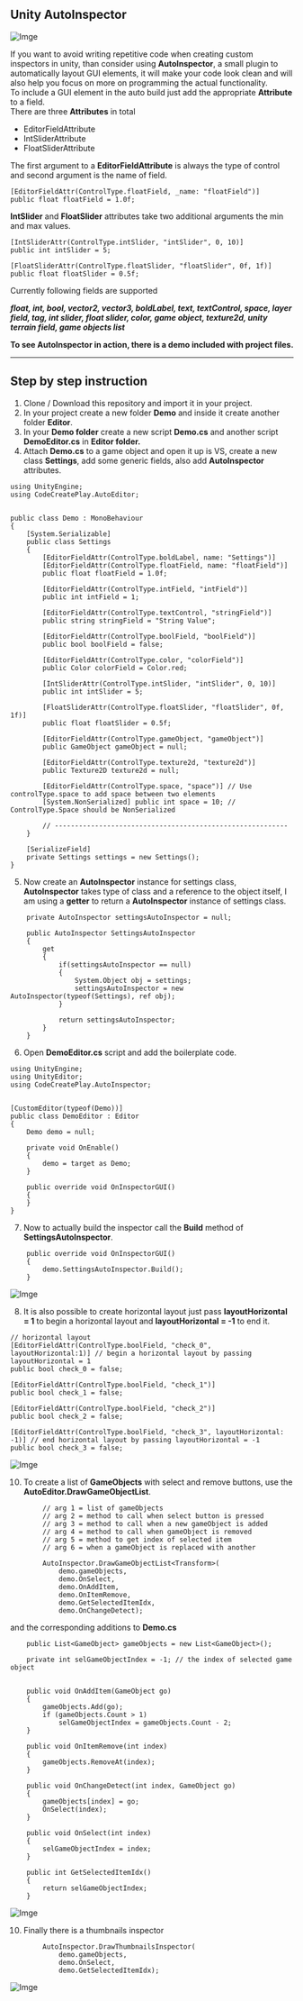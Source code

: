 ## Unity AutoInspector

![Imge](images/showcase_image.png)

If you want to avoid writing repetitive code when creating custom inspectors in unity, than consider using **AutoInspector**, a small plugin to automatically layout GUI elements, it will make your code look clean and will also help you focus on more on programming the actual functionality.  
To include a GUI element in the auto build just add the appropriate **Attribute** to a field.  
There are three **Attributes** in total  
*  EditorFieldAttribute
*  IntSliderAttribute
*  FloatSliderAttribute

The first argument to a **EditorFieldAttribute** is always the type of control and second argument is the name of field.

```
[EditorFieldAttr(ControlType.floatField, _name: "floatField")]
public float floatField = 1.0f;
```

**IntSlider** and **FloatSlider** attributes take two additional arguments the min and max values.

```
[IntSliderAttr(ControlType.intSlider, "intSlider", 0, 10)]
public int intSlider = 5;

[FloatSliderAttr(ControlType.floatSlider, "floatSlider", 0f, 1f)]
public float floatSlider = 0.5f;
```

Currently following fields are supported

**_float, int, bool, vector2, vector3, boldLabel, text, textControl, space, layer field, tag, int slider, float slider, color, game object, texture2d, unity terrain field, game objects list_**

**To see AutoInspector in action, there is a demo included with project files.**

****

## Step by step instruction

1. Clone / Download this repository and import it in your project.
2. In your project create a new folder **Demo** and inside it create another folder **Editor**.
3. In your **Demo folder** create a new script **Demo.cs** and another script **DemoEditor.cs** in **Editor folder.**
4. Attach **Demo.cs** to a game object and open it up is VS, create a new class **Settings**, add some generic fields, also add **AutoInspector** attributes.

```
using UnityEngine;
using CodeCreatePlay.AutoEditor;


public class Demo : MonoBehaviour
{
    [System.Serializable]
    public class Settings
    {
        [EditorFieldAttr(ControlType.boldLabel, name: "Settings")]
        [EditorFieldAttr(ControlType.floatField, name: "floatField")]
        public float floatField = 1.0f;

        [EditorFieldAttr(ControlType.intField, "intField")]
        public int intField = 1;

        [EditorFieldAttr(ControlType.textControl, "stringField")]
        public string stringField = "String Value";

        [EditorFieldAttr(ControlType.boolField, "boolField")]
        public bool boolField = false;

        [EditorFieldAttr(ControlType.color, "colorField")]
        public Color colorField = Color.red;

        [IntSliderAttr(ControlType.intSlider, "intSlider", 0, 10)]
        public int intSlider = 5;

        [FloatSliderAttr(ControlType.floatSlider, "floatSlider", 0f, 1f)]
        public float floatSlider = 0.5f;

        [EditorFieldAttr(ControlType.gameObject, "gameObject")]
        public GameObject gameObject = null;

        [EditorFieldAttr(ControlType.texture2d, "texture2d")]
        public Texture2D texture2d = null;

        [EditorFieldAttr(ControlType.space, "space")] // Use controlType.space to add space between two elements
        [System.NonSerialized] public int space = 10; // ControlType.Space should be NonSerialized

        // ----------------------------------------------------------
    }

    [SerializeField] 
    private Settings settings = new Settings();
}
```

5. Now create an **AutoInspector** instance for settings class, **AutoInspector** takes type of class and a reference to the object itself, I am using a **getter** to return a **AutoInspector** instance of settings class.

```
    private AutoInspector settingsAutoInspector = null;

    public AutoInspector SettingsAutoInspector
    {
        get
        {
            if(settingsAutoInspector == null)
            {
                System.Object obj = settings;
                settingsAutoInspector = new AutoInspector(typeof(Settings), ref obj);
            }

            return settingsAutoInspector;
        }
    }
```

6. Open **DemoEditor.cs** script and add the boilerplate code.

```
using UnityEngine;
using UnityEditor;
using CodeCreatePlay.AutoInspector;


[CustomEditor(typeof(Demo))]
public class DemoEditor : Editor
{
    Demo demo = null;

    private void OnEnable()
    {
        demo = target as Demo;
    }

    public override void OnInspectorGUI()
    {
    }
}
```

7. Now to actually build the inspector call the **Build** method of **SettingsAutoInspector**.

```
    public override void OnInspectorGUI()
    {
        demo.SettingsAutoInspector.Build();
    }
```

![Imge](images/Unity_4cth5Qy5ep.png)

8. It is also possible to create horizontal layout just pass **layoutHorizontal = 1** to begin a horizontal layout and **layoutHorizontal = -1** to end it.

```
// horizontal layout
[EditorFieldAttr(ControlType.boolField, "check_0", layoutHorizontal:1)] // begin a horizontal layout by passing layoutHorizontal = 1
public bool check_0 = false;

[EditorFieldAttr(ControlType.boolField, "check_1")]
public bool check_1 = false;

[EditorFieldAttr(ControlType.boolField, "check_2")]
public bool check_2 = false;

[EditorFieldAttr(ControlType.boolField, "check_3", layoutHorizontal: -1)] // end horizontal layout by passing layoutHorizontal = -1
public bool check_3 = false;
```

![Imge](images/Unity_pbcmkua1Tn.png)

10. To create a list of **GameObjects** with select and remove buttons, use the **AutoEditor.DrawGameObjectList**.

```
        // arg 1 = list of gameObjects
        // arg 2 = method to call when select button is pressed
        // arg 3 = method to call when a new gameObject is added
        // arg 4 = method to call when gameObject is removed
        // arg 5 = method to get index of selected item
        // arg 6 = when a gameObject is replaced with another

        AutoInspector.DrawGameObjectList<Transform>(
            demo.gameObjects,
            demo.OnSelect,
            demo.OnAddItem,
            demo.OnItemRemove,
            demo.GetSelectedItemIdx,
            demo.OnChangeDetect);
```

and the corresponding additions to **Demo.cs** 

```
    public List<GameObject> gameObjects = new List<GameObject>();

    private int selGameObjectIndex = -1; // the index of selected game object


    public void OnAddItem(GameObject go)
    {
        gameObjects.Add(go);
        if (gameObjects.Count > 1)
            selGameObjectIndex = gameObjects.Count - 2;
    }

    public void OnItemRemove(int index)
    {
        gameObjects.RemoveAt(index);
    }

    public void OnChangeDetect(int index, GameObject go)
    {
        gameObjects[index] = go;
        OnSelect(index);
    }

    public void OnSelect(int index)
    {
        selGameObjectIndex = index;
    }

    public int GetSelectedItemIdx()
    {
        return selGameObjectIndex;
    }
```

![Imge](images/Unity_UwAAtEmXI5.png)

10. Finally there is a thumbnails inspector

```
        AutoInspector.DrawThumbnailsInspector(
            demo.gameObjects,
            demo.OnSelect,
            demo.GetSelectedItemIdx);
```

![Imge](images/Unity_8jubOmzvUR.png)
